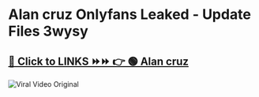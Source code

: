 
 # Alan cruz Onlyfans Leaked - Update Files 3wysy

## <h2><a href="https://clipsfans.com/Alan_cruz&ref=git">🔗 Click to LINKS ⏩⏩ 👉 🟢 Alan cruz </a></h2>

<a href="https://clipsfans.com/Alan_cruz&ref=git" rel="nofollow" data-target="animated-image.originalLink"><img src="https://i.ibb.co.com/xMMVF88/686577567.gif" alt="Viral Video Original" style="max-width: 100%; display: inline-block;" data-target="animated-image.originalImage"></a>

